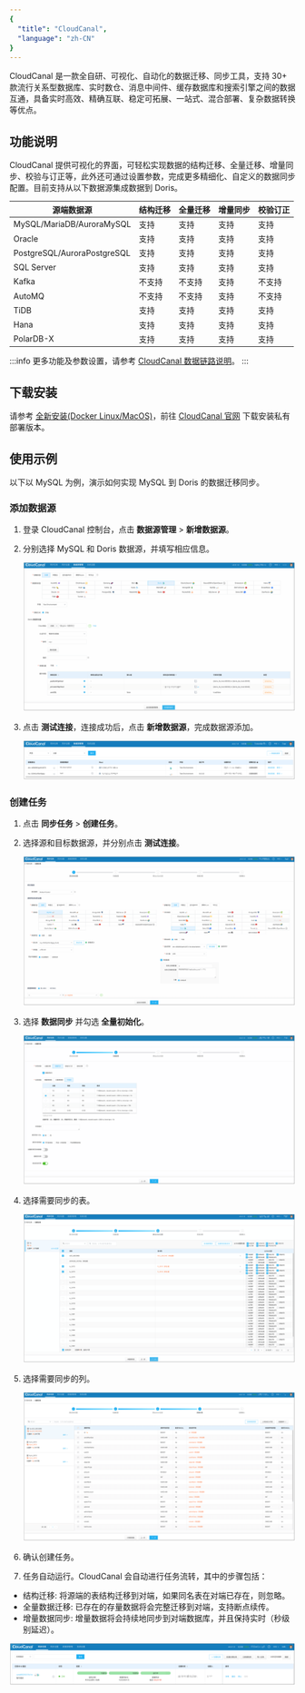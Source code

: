 ```yaml
---
{
  "title": "CloudCanal",
  "language": "zh-CN"
}
---
```


CloudCanal 是一款全自研、可视化、自动化的数据迁移、同步工具，支持 30+ 款流行关系型数据库、实时数仓、消息中间件、缓存数据库和搜索引擎之间的数据互通，具备实时高效、精确互联、稳定可拓展、一站式、混合部署、复杂数据转换等优点。

## 功能说明
CloudCanal 提供可视化的界面，可轻松实现数据的结构迁移、全量迁移、增量同步、校验与订正等，此外还可通过设置参数，完成更多精细化、自定义的数据同步配置。目前支持从以下数据源集成数据到 Doris。

| 源端数据源                     | 结构迁移 | 全量迁移 | 增量同步 | 校验订正 |
|------------------------------|---------|---------|--------|---------|
| MySQL/MariaDB/AuroraMySQL    | 支持     | 支持     | 支持   | 支持     |
| Oracle                       | 支持     | 支持     | 支持   | 支持     |
| PostgreSQL/AuroraPostgreSQL | 支持     | 支持     | 支持   | 支持     |
| SQL Server                   | 支持     | 支持     | 支持   | 支持     |
| Kafka                        | 不支持   | 不支持    | 支持   | 不支持   |
| AutoMQ                       | 不支持   | 不支持    | 支持   | 不支持   |
| TiDB                         | 支持     | 支持     | 支持   | 支持     |
| Hana                         | 支持     | 支持     | 支持   | 支持     |
| PolarDB-X                    | 支持     | 支持     | 支持   | 支持     |

:::info
更多功能及参数设置，请参考 [CloudCanal 数据链路说明](https://www.clougence.com/cc-doc/dataMigrationAndSync/connection/mysql2?target=Doris)。
:::


## 下载安装
请参考 [全新安装(Docker Linux/MacOS)](https://www.clougence.com/cc-doc/productOP/docker/install_linux_macos)，前往 [CloudCanal 官网](https://www.clougence.com/) 下载安装私有部署版本。

## 使用示例
以下以 MySQL 为例，演示如何实现 MySQL 到 Doris 的数据迁移同步。

### 添加数据源
1. 登录 CloudCanal 控制台，点击 **数据源管理** > **新增数据源**。
2. 分别选择 MySQL 和 Doris 数据源，并填写相应信息。

   ![添加数据源-1](/images/cc-doris-1.png)

3. 点击 **测试连接**，连接成功后，点击 **新增数据源**，完成数据源添加。

   ![添加数据源-2](/images/cc-doris-2.png)

### 创建任务
1. 点击 **同步任务** > **创建任务**。
2. 选择源和目标数据源，并分别点击 **测试连接**。

   ![创建任务-1](/images/cc-doris-3.png)

3. 选择 **数据同步** 并勾选 **全量初始化**。

   ![创建任务-2](/images/cc-doris-4.png)

4. 选择需要同步的表。

   ![创建任务-3](/images/cc-doris-5.png)

5. 选择需要同步的列。

   ![创建任务-4](/images/cc-doris-6.png)

6. 确认创建任务。
7. 任务自动运行。CloudCanal 会自动进行任务流转，其中的步骤包括：
  - 结构迁移: 将源端的表结构迁移到对端，如果同名表在对端已存在，则忽略。
  - 全量数据迁移: 已存在的存量数据将会完整迁移到对端，支持断点续传。
  - 增量数据同步: 增量数据将会持续地同步到对端数据库，并且保持实时（秒级别延迟）。   
  
  ![创建任务-5](/images/cc-doris-8.png)
